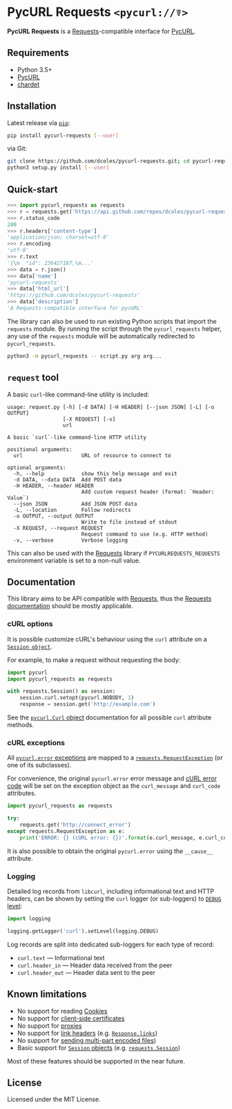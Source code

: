 # PycURL Requests `<pycurl://☤>`

**PycURL Requests** is a [Requests](https://github.com/psf/requests)-compatible interface for
[PycURL](https://github.com/pycurl/pycurl).

## Requirements

- Python 3.5+
- [PycURL](https://github.com/pycurl/pycurl)
- [chardet](https://github.com/chardet/chardet)

## Installation

Latest release via [`pip`](https://pip.pypa.io/):

```bash
pip install pycurl-requests [--user]
```

via Git:

```bash
git clone https://github.com/dcoles/pycurl-requests.git; cd pycurl-requests
python3 setup.py install [--user]
```

## Quick-start

```python
>>> import pycurl_requests as requests
>>> r = requests.get('https://api.github.com/repos/dcoles/pycurl-requests')
>>> r.status_code
200
>>> r.headers['content-type']
'application/json; charset=utf-8'
>>> r.encoding
'utf-8'
>>> r.text
'{\n  "id": 236427187,\n...'
>>> data = r.json()
>>> data['name']
'pycurl-requests'
>>> data['html_url']
'https://github.com/dcoles/pycurl-requests'
>>> data['description']
'A Requests-compatible interface for pycURL'

```

The library can also be used to run existing Python scripts that import the `requests` module.
By running the script through the `pycurl_requests` helper, any use of the `requests` module will
be automatically redirected to `pycurl_requests`.

```bash
python3 -m pycurl_requests -- script.py arg arg...
```

## `request` tool

A basic `curl`-like command-line utility is included:

```
usage: request.py [-h] [-d DATA] [-H HEADER] [--json JSON] [-L] [-o OUTPUT]
                  [-X REQUEST] [-v]
                  url

A basic `curl`-like command-line HTTP utility

positional arguments:
  url                   URL of resource to connect to

optional arguments:
  -h, --help            show this help message and exit
  -d DATA, --data DATA  Add POST data
  -H HEADER, --header HEADER
                        Add custom request header (format: `Header: Value`)
  --json JSON           Add JSON POST data
  -L, --location        Follow redirects
  -o OUTPUT, --output OUTPUT
                        Write to file instead of stdout
  -X REQUEST, --request REQUEST
                        Request command to use (e.g. HTTP method)
  -v, --verbose         Verbose logging
```

This can also be used with the [Requests](https://github.com/psf/requests) library if
`PYCURLREQUESTS_REQUESTS` environment variable is set to a non-null value.

## Documentation

This library aims to be API compatible with [Requests](https://github.com/psf/requests),
thus the [Requests documentation](https://requests.readthedocs.io/en/master/) should be
mostly applicable.

### cURL options

It is possible customize cURL's behaviour using the `curl` attribute on a
[`Session object`](https://requests.readthedocs.io/en/master/user/advanced/#session-objects).

For example, to make a request without requesting the body:

```python
import pycurl
import pycurl_requests as requests

with requests.Session() as session:
    session.curl.setopt(pycurl.NOBODY, 1)
    response = session.get('http://example.com')
```

See the [`pycurl.Curl` object](http://pycurl.io/docs/latest/curlobject.html) documentation
for all possible `curl` attribute methods.

### cURL exceptions

All [`pycurl.error` exceptions](http://pycurl.io/docs/latest/callbacks.html#error-reporting)
are mapped to a [`requests.RequestException`](https://requests.readthedocs.io/en/master/api/#exceptions)
(or one of its subclasses).

For convenience, the original `pycurl.error` error message and
[cURL error code](https://curl.haxx.se/libcurl/c/libcurl-errors.html) will be set on the exception
object as the `curl_message` and `curl_code` attributes.

```python
import pycurl_requests as requests

try:
    requests.get('http://connect_error')
except requests.RequestException as e:
    print('ERROR: {} (cURL error: {})'.format(e.curl_message, e.curl_code))
```

It is also possible to obtain the original `pycurl.error` using the `__cause__` attribute.

### Logging

Detailed log records from `libcurl`, including informational text and HTTP headers, can be shown
by setting the `curl` logger (or sub-loggers) to [`DEBUG` level](https://docs.python.org/3/library/logging.html#logging-levels):

```python
import logging

logging.getLogger('curl').setLevel(logging.DEBUG)
```

Log records are split into dedicated sub-loggers for each type of record:

- `curl.text` &mdash; Informational text
- `curl.header_in` &mdash; Header data received from the peer
- `curl.header_out` &mdash; Header data sent to the peer

## Known limitations

- No support for reading [Cookies](https://requests.readthedocs.io/en/master/user/quickstart/#cookies)
- No support for [client-side certificates](https://requests.readthedocs.io/en/master/user/advanced/#client-side-certificates)
- No support for [proxies](https://requests.readthedocs.io/en/master/user/advanced/#proxies)
- No support for [link headers](https://requests.readthedocs.io/en/master/user/advanced/#link-headers) (e.g. [`Response.links`](https://requests.readthedocs.io/en/master/api/#requests.Response.links))
- No support for [sending multi-part encoded files](https://requests.readthedocs.io/en/master/user/advanced/#post-multiple-multipart-encoded-files))
- Basic support for [`Session` objects](https://requests.readthedocs.io/en/master/user/advanced/#session-objects) (e.g. [`requests.Session`](https://requests.readthedocs.io/en/master/api/#requests.Session))

Most of these features should be supported in the near future.

## License

Licensed under the MIT License.
